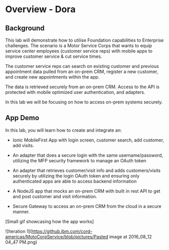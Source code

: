 # Overview - Dora

## Background

This lab will demonstrate how to utilise Foundation capabilities to  Enterprise challenges. The scenario is a Motor Service Corps that wants to equip service center employees (customer service reps) with mobile apps to improve customer service & cut service times. 

The customer service reps can search on existing customer and previous appointment data pulled from an on-prem CRM, register a new customer, and create new appointments within the app. 

The data is retrieved securely from an on-prem CRM. Access to the API is protected with mobile optimized user authentication, and adapters. 

In this lab we will be focusing on how to access on-prem systems securely.

## App Demo

In this lab, you will learn how to create and integrate an:

- Ionic MobileFirst App with login screen, customer search, add customer, add visits.

- An adapter that does a secure login with the same username/password, utilizing the MFP security framework to manage an OAuth token

- An adapter that retrieves customer/visit info and adds customers/visits securely by utilizing the login OAuth token and ensuring only authenticated apps are able to access backend information

- A NodeJS app that mocks an on-prem CRM with built in rest API to get and post customer and visit information.

- Secure Gateway to access an on-prem CRM from the cloud in a secure manner.

[Small gif showcasing how the app works]


![Iteration 1](https://github.ibm.com/cord-americas/MotoCorpService/blob/pictures/Pasted image at 2016_08_12 04_47 PM.png)


